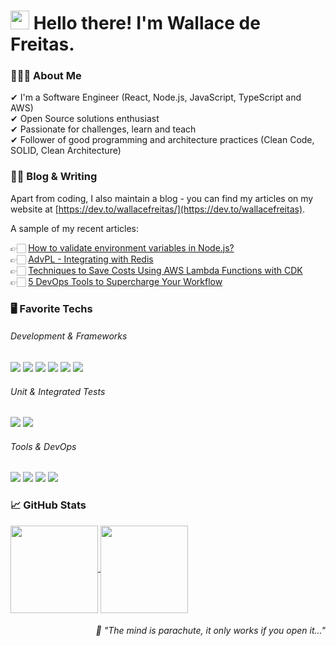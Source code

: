<h1 align="left" id="macropower-title">
  <img src="https://raw.githubusercontent.com/MartinHeinz/MartinHeinz/master/wave.gif" width="30px" height="30px" /> 
  Hello there! I'm Wallace de Freitas.
</h1>

### 👨🏻‍💻 About Me

✔ I'm a Software Engineer (React, Node.js, JavaScript, TypeScript and AWS) <br />
✔ Open Source solutions enthusiast <br />
✔ Passionate for challenges, learn and teach <br />
✔ Follower of good programming and architecture practices (Clean Code, SOLID, Clean Architecture) <br />

### ✍🏻 Blog & Writing

Apart from coding, I also maintain a blog - you can find my articles on my website at [https://dev.to/wallacefreitas/](https://dev.to/wallacefreitas).

A sample of my recent articles:

<!-- BLOG-POST-LIST:START -->
👉🏻 [How to validate environment variables in Node.js?](https://dev.to/wallacefreitas/how-to-validate-environment-variables-in-nodejs-3bhm) <br />
👉🏻 [AdvPL - Integrating with Redis](https://dev.to/wallacefreitas/advpl-integrating-with-redis-f67) <br />
👉🏻 [Techniques to Save Costs Using AWS Lambda Functions with CDK](https://dev.to/wallacefreitas/techniques-to-save-costs-using-aws-lambda-functions-with-cdk-36oh) <br />
👉🏻 [5 DevOps Tools to Supercharge Your Workflow](https://dev.to/wallacefreitas/clean-code-applying-in-the-advpl-4mgn) <br />

<!-- BLOG-POST-LIST:END -->

### :desktop_computer: Favorite Techs

###### Development & Frameworks
![](https://img.shields.io/badge/Code-JavaScript-informational?style=flat&logo=javascript&logoColor=white&color=8257E5)
![](https://img.shields.io/badge/Code-TypeScript-informational?style=flat&logo=typescript&logoColor=white&color=8257E5)
![](https://img.shields.io/badge/Code-ReactJS-informational?style=flat&logo=react&logoColor=white&color=8257E5)
![](https://img.shields.io/badge/Code-NodeJS-informational?style=flat&logo=node.js&logoColor=white&color=8257E5)
![](https://img.shields.io/badge/Code-TailwindCSS-informational?style=flat&logo=tailwindcss&logoColor=white&color=8257E5)
![](https://img.shields.io/badge/Code-GraphQL-informational?style=flat&logo=graphql&logoColor=white&color=8257E5)

###### Unit & Integrated Tests
![](https://img.shields.io/badge/Test-Vitest-informational?style=flat&logo=vitest&logoColor=white&color=8257E5)
![](https://img.shields.io/badge/Test-Jest-informational?style=flat&logo=jest&logoColor=white&color=8257E5)

###### Tools & DevOps
![](https://img.shields.io/badge/Tools-MySQL-informational?style=flat&logo=mysql&logoColor=white&color=8257E5)
![](https://img.shields.io/badge/Tools-Docker-informational?style=flat&logo=docker&logoColor=white&color=8257E5)
![](https://img.shields.io/badge/Tools-AWS-informational?style=flat&logo=amazon&logoColor=white&color=8257E5)
![](https://img.shields.io/badge/Tools-Kubernetes-informational?style=flat&logo=kubernetes&logoColor=white&color=8257E5)

### &#x1f4c8; GitHub Stats
<div style="display: inline_block", align="left">
  <a href="#">
  <img align="center" height="140"  src="https://github-readme-stats.vercel.app/api?username=wallacefreitas&count_private=true&show_icons=true&theme=tokyonight&border_radius=15px">
   </a>
  <a href="#">
 <img align="center" height="140" src="https://github-readme-stats.vercel.app/api/top-langs/?username=wallacefreitas&theme=tokyonight&border_radius=15px&layout=compact">
  </a>
</div>

<div style="float: right; text-align: right; width:100%; text-color:#8257E5">
  <h6>💬 "The mind is parachute, it only works if you open it..."</h6>
</div>

<!--
**wallacefreitas/wallacefreitas** is a ✨ _special_ ✨ repository because its `README.md` (this file) appears on your GitHub profile.

Here are some ideas to get you started:

- 🔭 I’m currently working on ...
- 🌱 I’m currently learning ...
- 👯 I’m looking to collaborate on ...
- 🤔 I’m looking for help with ...
- 💬 Ask me about ...
- 📫 How to reach me: ...
- 😄 Pronouns: ...
- ⚡ Fun fact: ...
-->
